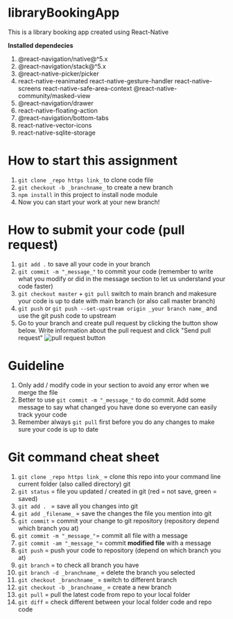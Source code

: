 # libraryBookingApp
This is a library booking app created using React-Native 

**Installed dependecies**
1. @react-navigation/native@^5.x
2. @react-navigation/stack@^5.x
3. @react-native-picker/picker
4. react-native-reanimated react-native-gesture-handler react-native-screens react-native-safe-area-context @react-native-community/masked-view
5. @react-navigation/drawer
6. react-native-floating-action
7. @react-navigation/bottom-tabs
8. react-native-vector-icons
9. react-native-sqlite-storage

# How to start this assignment
1. `git clone _repo https link_` to clone code file
2. `git checkout -b _branchname_` to create a new branch
3. `npm install` in this project to install node module
4. Now you can start your work at your new branch!

# How to submit your code (pull request)
1. `git add .` to save all your code in your branch
2. `git commit -m "_message_"` to commit your code (remember to write what you modify or did in the message section to let us understand your code faster)
3. `git checkout master` + `git pull` switch to main branch and makesure your code is up to date with main branch (or also call master branch)
4. `git push` or `git push --set-upstream origin _your branch name_` and use the git push code to upstream
5. Go to your branch and create pull request by clicking the button show below. Write information about the pull request and click "Send pull request"
![pull request button](https://trendblog.net/wp-content/uploads/2021/10/word-image-227.png)

# Guideline
1. Only add / modify code in your section to avoid any error when we merge the file
2. Better to use `git commit -m "_message_"` to do commit. Add some message to say what changed you have done so everyone can easily track yyour code
3. Remember always `git pull` first before you do any changes to make sure your code is up to date

# Git command cheat sheet
1. `git clone _repo https link_` = clone this repo into your command line current folder (also called directory)
   git
2. `git status` = file you updated / created in git (red = not save, green = saved)
3. `git add . ` = save all you changes into git
4. `git add _filename_` = save the changes the file you mention into git
5. `git commit` = commit your change to git repository (repository depend which branch you at)
6. `git commit -m "_message_"`= commit all file with a message
7. `git commit -am "_message_"`= commit __modified file__ with a message
8. `git push` = push your code to repository (depend on which branch you at)
9. `git branch` = to check all branch you have
10. `git branch -d _branchname_` = delete the branch you selected
11. `git checkout _branchname_` =  switch to different branch
12. `git checkout -b _branchname_` = create a new branch
13. `git pull` = pull the latest code from repo to your local folder
14. `git diff` = check different between your local folder code and repo code 
